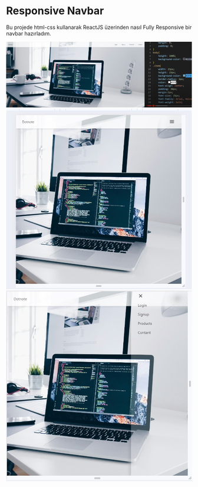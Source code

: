 
# Responsive Navbar 

Bu projede html-css kullanarak ReactJS üzerinden nasıl Fully Responsive bir navbar hazırladım. 


![800px'den geniş ekranlar için olan görüntü](https://github.com/Erenkta/Responsive-Navbar/blob/main/readme_images/before.jpg?raw=true)
![800px'den küçük olan ekranlar için oluşan menü butonu](https://github.com/Erenkta/Responsive-Navbar/blob/main/readme_images/after1.jpg)
![Menü butonuna tıklanınca gelen sidebar](https://github.com/Erenkta/Responsive-Navbar/blob/main/readme_images/after2.jpg)

    